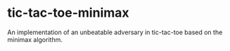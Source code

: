 # tic-tac-toe-minimax
An implementation of an unbeatable adversary in tic-tac-toe based on the minimax algorithm.
